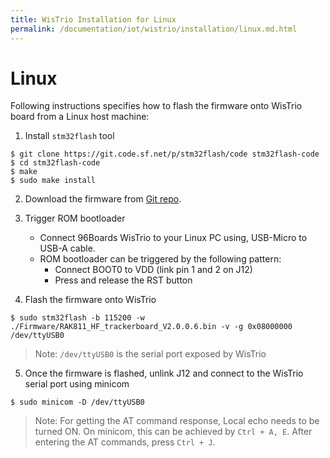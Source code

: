 ```yaml
---
title: WisTrio Installation for Linux
permalink: /documentation/iot/wistrio/installation/linux.md.html
---
```


# Linux

Following instructions specifies how to flash the firmware onto WisTrio board
from a Linux host machine:

1. Install `stm32flash` tool

```shell
$ git clone https://git.code.sf.net/p/stm32flash/code stm32flash-code
$ cd stm32flash-code
$ make
$ sudo make install
```
2. Download the firmware from [Git repo](https://github.com/RAKWireless/RAK5205-WisTrio-LoRa/tree/master/doc/Firmware).

3. Trigger ROM bootloader
   - Connect 96Boards WisTrio to your Linux PC using, USB-Micro to USB-A cable.
   - ROM bootloader can be triggered by the following pattern:
       - Connect BOOT0 to VDD (link pin 1 and 2 on J12)
       - Press and release the RST button

4. Flash the firmware onto WisTrio
```shell
$ sudo stm32flash -b 115200 -w ./Firmware/RAK811_HF_trackerboard_V2.0.0.6.bin -v -g 0x08000000 /dev/ttyUSB0
```

> Note: `/dev/ttyUSB0` is the serial port exposed by WisTrio

5. Once the firmware is flashed, unlink J12 and connect to the WisTrio serial port using minicom
```shell
$ sudo minicom -D /dev/ttyUSB0
```
> Note: For getting the AT command response, Local echo needs to be turned ON. On minicom,
>       this can be achieved by `Ctrl + A, E`. After entering the AT commands, press `Ctrl + J`.
